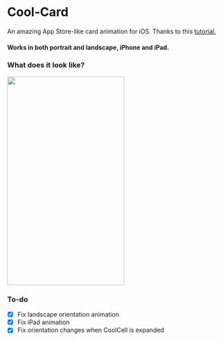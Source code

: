 # Cool-Card
An amazing App Store-like card animation for iOS.
Thanks to this [tutorial.](https://stormotion.io/blog/how-to-make-a-modified-appstore-like-animation/)
#### Works in both portrait and landscape, iPhone and iPad.
### What does it look like?
<img src="https://github.com/KOUD3R/Cool-Card/blob/master/CoolCard.gif" width="270" height="480" />

### To-do
- [X] Fix landscape orientation animation
- [X] Fix iPad animation
- [X] Fix orientation changes when CoolCell is expanded
